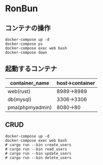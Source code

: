 # RonBun

## コンテナの操作
```
docker-compose up -d
docker-compose ps
docker-compose exec web bash
docker-compose down
```

## 起動するコンテナ
|container_name|host->container|
----|----
|web(rust)|8989->8989|
|db(mysql)|3306->3306|
|pma(phpmyadmin)|8080->80|

## CRUD
```
docker-compose up -d
docker-compose exec web bash
# cargo run --bin create_users
# cargo run --bin read_users
# cargo run --bin update_users
# cargo run --bin delete_users
```
